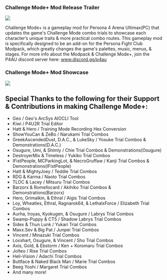 ### Challenge Mode+ Mod Release Trailer
[![](https://markdown-videos-api.jorgenkh.no/youtube/BSnCdUlPNkA)](https://youtu.be/BSnCdUlPNkA)

Challenge Mode+ is a gameplay mod for Persona 4 Arena Ultimax(PC) that updates the game's Challenge Mode combo trials to showcase each character’s unique traits & more practical combo routes. This gameplay mod is specifically designed to be an add-on for the Persona Fight Club Modpack, which greatly changes the game's palettes, music, menus, & stages. For more info about the Modpack & Challenge Mode+, join the P4AU discord server here: www.discord.gg/p4au


### Challenge Mode+ Mod Showcase
[![](https://markdown-videos-api.jorgenkh.no/youtube/dKi89on7d48)](https://youtu.be/dKi89on7d48)

## Special Thanks to the following for their Support & Contributions in making Challenge Mode+:

- Geo / Geo's ArcSys AIOCLI Tool
- Kiwi / P4U2R Trial Editor
- Hatt & Hero / Training Mode Recording Hex Conversion
- ShowYouCan & ZeBo / Narukami Trial Combos
- GreekAscendedDust, D.A.C., & LukeSky / Yosuke Trial Combos & Demonstrations(D.A.C.)
- Osugure, Umi, & Shimly / Chie Trial Combos & Demonstrations(Osugure)
- DestroyerMix & Timeless / Yukiko Trial Combos
- IFistPeople, MCParkingLot, & NecroGruffaw / Kanji Trial Combos & Demonstrations(IFistPeople)
- Hatt & MightyJoey / Teddie Trial Combos
- RDG & Karma / Naoto Trial Combos
- TLOC & Lacey / Mitsuru Trial Combos
- Barzorx & Romellocard / Akihiko Trial Combos & Demonstrations(Barzorx)
- Hero, Grimalkin, & Ethral / Aigis Trial Combos
- Loy, Wheatles, Ethral, Ragnarok64, & LethalxForce / Elizabeth Trial Combos
- Aurha, Iroyas, Kyokugen, & Osugure / Labrys Trial Combos
- Swamp-Puppy & CT5 / Shadow Labrys Trial Combos
- Sidex & Thun Lunk / Yukari Trial Combos
- Maxx.Sev & Big Pat / Junpei Trial Combos
- Vincent / Minazuki Trial Combos
- Loxxhart, Osugure, & Vincent / Sho Trial Combos
- Axis, Gold, & Ebstorm / Ken + Koromaru Trial Combos
- Jolteo / Rise Trial Combos
- Heli-Vision / Adachi Trial Combos
- Buttface & Naked Black Man / Marie Trial Combos
- Beeg Yoshi /  Margaret Trial Combos
- And many more!

